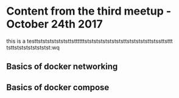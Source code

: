# Content from the third meetup - October 24th 2017
this is a testtstststststststtsttttttstststststststststtstststststtstssttsttt tsttstststststststst:wq

## Basics of docker networking

[](docker-networking)

## Basics of docker compose

[](docker-compose)
